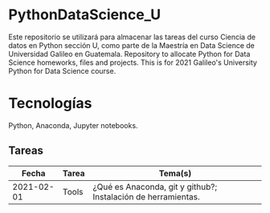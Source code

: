 # PythonDataScience_U
Este repositorio se utilizará para almacenar las tareas del curso Ciencia de datos en Python sección U, como parte de la Maestría en Data Science de Universidad Galileo en Guatemala.
Repository to allocate Python for Data Science homeworks, files and projects. This is for 2021 Galileo's University Python for Data Science course.

# Tecnologías
Python, Anaconda, Jupyter notebooks.

## Tareas
Fecha | Tarea | Tema(s)
--- | --- | ---
2021-02-01 | Tools | ¿Qué es Anaconda, git y github?; Instalación de herramientas.
